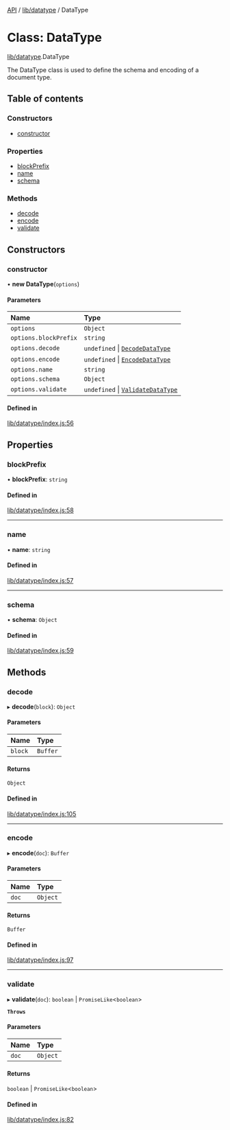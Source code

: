 [API](../README.md) / [lib/datatype](../modules/lib_datatype.md) / DataType

# Class: DataType

[lib/datatype](../modules/lib_datatype.md).DataType

The DataType class is used to define the schema and encoding of a document type.

## Table of contents

### Constructors

- [constructor](lib_datatype.DataType.md#constructor)

### Properties

- [blockPrefix](lib_datatype.DataType.md#blockprefix)
- [name](lib_datatype.DataType.md#name)
- [schema](lib_datatype.DataType.md#schema)

### Methods

- [decode](lib_datatype.DataType.md#decode)
- [encode](lib_datatype.DataType.md#encode)
- [validate](lib_datatype.DataType.md#validate)

## Constructors

### constructor

• **new DataType**(`options`)

#### Parameters

| Name                  | Type                                                                           |
| :-------------------- | :----------------------------------------------------------------------------- |
| `options`             | `Object`                                                                       |
| `options.blockPrefix` | `string`                                                                       |
| `options.decode`      | `undefined` \| [`DecodeDataType`](../types/lib_datatype.DecodeDataType.md)     |
| `options.encode`      | `undefined` \| [`EncodeDataType`](../types/lib_datatype.EncodeDataType.md)     |
| `options.name`        | `string`                                                                       |
| `options.schema`      | `Object`                                                                       |
| `options.validate`    | `undefined` \| [`ValidateDataType`](../types/lib_datatype.ValidateDataType.md) |

#### Defined in

[lib/datatype/index.js:56](https://github.com/digidem/mapeo-core-next/blob/8584770/lib/datatype/index.js#L56)

## Properties

### blockPrefix

• **blockPrefix**: `string`

#### Defined in

[lib/datatype/index.js:58](https://github.com/digidem/mapeo-core-next/blob/8584770/lib/datatype/index.js#L58)

---

### name

• **name**: `string`

#### Defined in

[lib/datatype/index.js:57](https://github.com/digidem/mapeo-core-next/blob/8584770/lib/datatype/index.js#L57)

---

### schema

• **schema**: `Object`

#### Defined in

[lib/datatype/index.js:59](https://github.com/digidem/mapeo-core-next/blob/8584770/lib/datatype/index.js#L59)

## Methods

### decode

▸ **decode**(`block`): `Object`

#### Parameters

| Name    | Type     |
| :------ | :------- |
| `block` | `Buffer` |

#### Returns

`Object`

#### Defined in

[lib/datatype/index.js:105](https://github.com/digidem/mapeo-core-next/blob/8584770/lib/datatype/index.js#L105)

---

### encode

▸ **encode**(`doc`): `Buffer`

#### Parameters

| Name  | Type     |
| :---- | :------- |
| `doc` | `Object` |

#### Returns

`Buffer`

#### Defined in

[lib/datatype/index.js:97](https://github.com/digidem/mapeo-core-next/blob/8584770/lib/datatype/index.js#L97)

---

### validate

▸ **validate**(`doc`): `boolean` \| `PromiseLike`<`boolean`\>

**`Throws`**

#### Parameters

| Name  | Type     |
| :---- | :------- |
| `doc` | `Object` |

#### Returns

`boolean` \| `PromiseLike`<`boolean`\>

#### Defined in

[lib/datatype/index.js:82](https://github.com/digidem/mapeo-core-next/blob/8584770/lib/datatype/index.js#L82)
